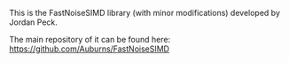 This is the FastNoiseSIMD library (with minor modifications) developed by Jordan Peck.

The main repository of it can be found here: https://github.com/Auburns/FastNoiseSIMD
